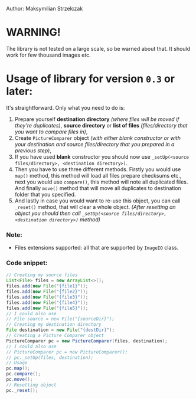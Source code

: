 Author: Maksymilian Strzelczak

# WARNING!
The library is not tested on a large scale, so be warned about that.
It should work for few thousand images etc.

# Usage of library for version `0.3` or later:
It's straightforward. Only what you need to do is:
1. Prepare yourself **destination directory** *(where files will be moved if they're duplicates)*, **source directory** or **list of files** *(files/directory that you want to compare files in)*,
2. Create `PictureComparer` object *(with either blank constructor or with your destination and source files/directory that you prepared in a previous step)*,
3. If you have used **blank** constructor you should now use `_setUp(<source files/directory>, <destination directory>)`.
4. Then you have to use three different methods. Firstly you would use `map()` method, this method will load all files prepare checksums etc., next you would use `compare()`, this method will note all duplicated files. And finally `move()` method that will move all duplicates to destination folder that you specified.
5. And lastly in case you would want to re-use this object, you can call `_reset()` method, that will clear a whole object. *(After resetting an object you should then call `_setUp(<source files/directory>, <destination directory>)` method)*
### Note:
* Files extensions supported: all that are supported by `ImageIO` class.
### Code snippet:
```java
// Creating my source files
List<File> files = new ArrayList<>();
files.add(new File("{file1}"));
files.add(new File("{file2}"));
files.add(new File("{file3}"));
files.add(new File("{file4}"));
files.add(new File("{file5}"));
// I could also use 
// File source = new File("{sourceDir}");
// Creating my destination directory
File destination = new File("{destDir}");
// Creating a Picture Comparer object
PictureComparer pc = new PictureComparer(files, destination);
// I could also use
// PictureComparer pc = new PictureComparer();
// pc._setUp(files, destination);
// Usage
pc.map();
pc.compare();
pc.move();
// Resetting object
pc._reset();
```
